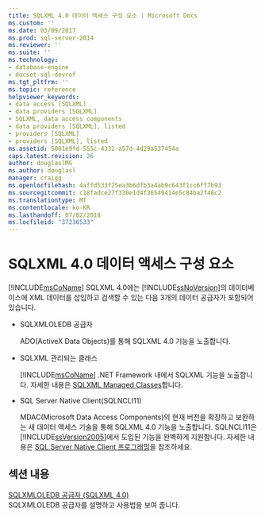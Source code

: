 ```yaml
---
title: SQLXML 4.0 데이터 액세스 구성 요소 | Microsoft Docs
ms.custom: ''
ms.date: 03/09/2017
ms.prod: sql-server-2014
ms.reviewer: ''
ms.suite: ''
ms.technology:
- database-engine
- docset-sql-devref
ms.tgt_pltfrm: ''
ms.topic: reference
helpviewer_keywords:
- data access [SQLXML]
- data providers [SQLXML]
- SQLXML, data access components
- data providers [SQLXML], listed
- providers [SQLXML]
- providers [SQLXML], listed
ms.assetid: 5001e9fd-555c-4332-a57d-4d29a537454a
caps.latest.revision: 26
author: douglaslMS
ms.author: douglasl
manager: craigg
ms.openlocfilehash: 4affd533f25ea3b6dfb3a4ab9c643f1cc6ff7b93
ms.sourcegitcommit: c18fadce27f330e1d4f36549414e5c84ba2f46c2
ms.translationtype: MT
ms.contentlocale: ko-KR
ms.lasthandoff: 07/02/2018
ms.locfileid: "37236533"
---
```

# <a name="sqlxml-40-data-access-components"></a>SQLXML 4.0 데이터 액세스 구성 요소
  [!INCLUDE[msCoName](../../../includes/msconame-md.md)] SQLXML 4.0에는 [!INCLUDE[ssNoVersion](../../../includes/ssnoversion-md.md)]의 데이터베이스에 XML 데이터를 삽입하고 검색할 수 있는 다음 3개의 데이터 공급자가 포함되어 있습니다.  
  
-   SQLXMLOLEDB 공급자  
  
     ADO(ActiveX Data Objects)를 통해 SQLXML 4.0 기능을 노출합니다.  
  
-   SQLXML 관리되는 클래스  
  
     [!INCLUDE[msCoName](../../../includes/msconame-md.md)] .NET Framework 내에서 SQLXML 기능을 노출합니다. 자세한 내용은 [SQLXML Managed Classes](../net-framework-classes/sqlxml-4-0-net-framework-support-managed-classes.md)합니다.  
  
-   SQL Server Native Client(SQLNCLI11)  
  
     MDAC(Microsoft Data Access Components)의 현재 버전을 확장하고 보완하는 새 데이터 액세스 기술을 통해 SQLXML 4.0 기능을 노출합니다. SQLNCLI11은 [!INCLUDE[ssVersion2005](../../../includes/ssversion2005-md.md)]에서 도입된 기능을 완벽하게 지원합니다. 자세한 내용은 [SQL Server Native Client 프로그래밍](../../native-client/sql-server-native-client-programming.md)을 참조하세요.  
  
## <a name="in-this-section"></a>섹션 내용  
 [SQLXMLOLEDB 공급자 &#40;SQLXML 4.0&#41;](../../../database-engine/dev-guide/sqlxmloledb-provider-sqlxml-4-0.md)  
 SQLXMLOLEDB 공급자를 설명하고 사용법을 보여 줍니다.  
  
  
